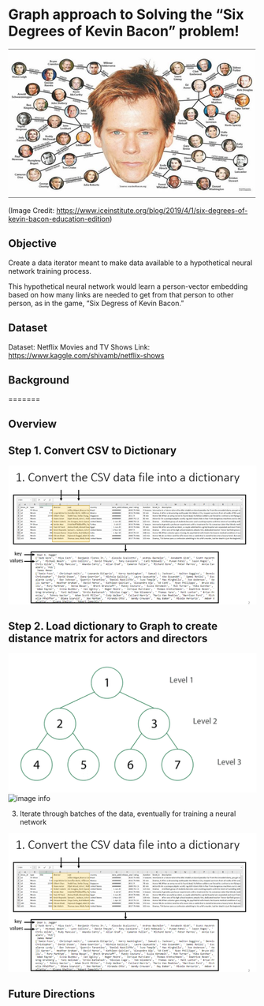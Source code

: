 # Graph approach to Solving the “Six Degrees of Kevin Bacon” problem!

![image info](./pics/KevinBacon6degrees.png)

(Image Credit: https://www.iceinstitute.org/blog/2019/4/1/six-degrees-of-kevin-bacon-education-edition)

## Objective

Create a data iterator meant to make data available to a hypothetical neural network training process.  

This hypothetical neural network would learn a person-vector embedding based on how many links are needed to get from that person to other person, as in the game, “Six Degress of Kevin Bacon.”


## Dataset

Dataset: Netflix Movies and TV Shows
Link: https://www.kaggle.com/shivamb/netflix-shows


## Background
=======
## Overview 

## Step 1. Convert CSV to Dictionary

![image info](./pics/Step1.png)

## Step 2. Load dictionary to Graph to create distance matrix for actors and directors

![image info](./pics/Graph.gif)
![image info](./pics/Example_output.gif)

3. Iterate through batches of the data, eventually for training a neural network


![image info](./pics/Step1.png)



## Future Directions





